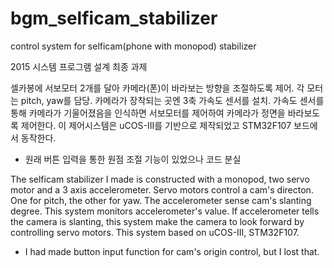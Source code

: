 # bgm_selficam_stabilizer
control system for selficam(phone with monopod) stabilizer

2015 시스템 프로그램 설계 최종 과제

셀카봉에 서보모터 2개를 달아 카메라(폰)이 바라보는 방향을 조절하도록 제어. 각 모터는 pitch, yaw를 담당.
카메라가 장착되는 곳엔 3축 가속도 센서를 설치.
가속도 센서를 통해 카메라가 기울어졌음을 인식하면 서보모터를 제어하여 카메라가 정면을 바라보도록 제어한다.
이 제어시스템은 uCOS-III를 기반으로 제작되었고 STM32F107 보드에서 동작한다.
- 원래 버튼 입력을 통한 원점 조절 기능이 있었으나 코드 분실

The selficam stabilizer I made is constructed with a monopod, two servo motor and a 3 axis accelerometer.
Servo motors control a cam's directon. One for pitch, the other for yaw.
The accelerometer sense cam's slanting degree.
This system monitors accelerometer's value.
If accelerometer tells the camera is slanting, this system make the camera to look forward by controlling servo motors.
This system based on uCOS-III, STM32F107.
- I had made button input function for cam's origin control, but I lost that.
